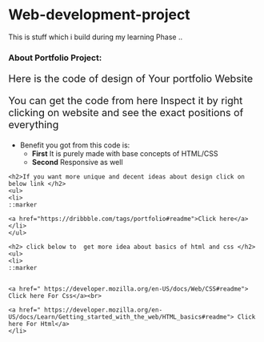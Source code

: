 # Web-development-project
This is stuff which i build during my learning Phase ..
  <h3>
       <strong> About Portfolio  Project:</strong> 
    </h3>
    <p  style="font-size: 20px;"> Here is the  code of design of Your portfolio Website</p>
    <p style="font-size: 20px;"> You can get the code from here Inspect it by right clicking on website and see the exact positions of everything</p>
    <ul>
        <li class="firstlist">
            Benefit you got from this code is:
            <ul>
            <li> <strong>First</strong> It is purely made with base concepts of HTML/CSS</li>
            <li>  <strong>Second</strong> Responsive as well</li>
        </ul>
        </li>
    </ul>

    <h2>If you want more unique and decent ideas about design click on below link </h2>
    <ul>
    <li>
    ::marker

    <a href="https://dribbble.com/tags/portfolio#readme">Click here</a>
    </li>
    </ul>

    <h2> click below to  get more idea about basics of html and css </h2>
    <ul>
    <li>
    ::marker
    

    <a href=" https://developer.mozilla.org/en-US/docs/Web/CSS#readme"> Click here For Css</a><br>

    <a href=" https://developer.mozilla.org/en-US/docs/Learn/Getting_started_with_the_web/HTML_basics#readme"> Click here For Html</a>
    </li>

